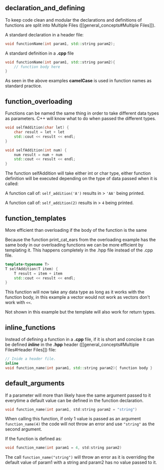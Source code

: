 ## declaration_and_defining

To keep code clean and modular the declarations and definitions of functions are split into Multiple Files ([[general_concepts#Multiple Files]]).

A standard declaration in a header file:

```cpp
void functionName(int param1, std::string param2);
```

A standard definition in a **.cpp** file

```cpp
void functionName(int param1, std::string param2){
	// function body here
}
```

As seen in the above examples **camelCase** is used in function names as standard practice.
## function_overloading

Functions can be named the same thing in order to take different data types as parameters. C++ will know what to do when passed the different types.

```cpp
void selfAddition(char let) {
	char result = let + let
	std::cout << result << endl;
}
```

```cpp
void selfAddition(int num) {
	num result = num + num
	std::cout << result << endl;
}
```

The function selfAddition will take either int or char type, either function definition will be executed depending on the type of data passed when it is called:

A function call of: `self_addition('A')` results in > `'AA'` being printed.

A function call of: `self_addition(2)` results in > `4` being printed.

## function_templates

More efficient than overloading if the body of the function is the same

Because the function print_cat_ears from the overloading example has the same body in our overloading functions we can be more efficient by templating it. This happens completely in the .hpp file instead of the .cpp file.

```cpp
template<typename T>
T selfAddition(T item) {
	T result = item + item
	std::cout << result << endl;
}
```

This function will now take any data type as long as it works with the function body, in this example a vector would not work as vectors don't work with `<<`.

Not shown in this example but the template will also work for return types.

## inline_functions

Instead of defining a function in a **.cpp** file, if it is short and concise it can be defined **_inline_** in the **.hpp** header ([[general_concepts#Multiple Files#Header Files]]) file:

```cpp
// Inide a header file.
inline
void function_name(int param1, std::string param2){ function body }
```

## default_arguments

If a parameter will more than likely have the same argument passed to it everytime a default value can be defined in the function declaration.

```cpp
void function_name(int param1, std:string param2 = "string")
```

When calling this function, if only 1 value is passed as an argument `function_name(4)` the code will not throw an error and use `"string"` as the second argument. 

If the function is defined as:

```cpp
void function_name(int param1 = 4, std:string param2)
```

The call `function_name("string")` will throw an error as it is overriding the default value of param1 with a string and param2 has no value passed to it.